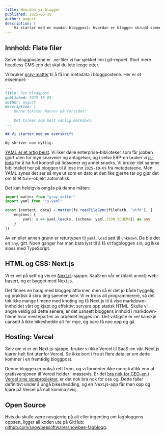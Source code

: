 ```yaml
---
title: Hvordan vi blogger
published: 2025-06-10
author: august
description: |
    Vi starter med en mundan bloggpost: hvordan er bloggen skrudd sammen?
---
```


## Innhold: Flate filer

Selve bloggpostene er `.md`-filer vi har sjekket inn i git-repoet. Stort mere headless CMS enn det skal du lete lenge etter.

Vi bruker [gray-matter](https://www.npmjs.com/package/gray-matter) til å få inn metadata i bloggpostene. Her er et eksempel:

```markdown
---
title: Fet bloggpost
published: 2025-10-09
author: august
description: |
    Denne teksten havner på forsiden!
    
    Det tolkes som helt vanlig markdown.
---

## Vi starter med en overskrift

Og skriver noe nyttig.
```

[YAML er et artig beist](https://noyaml.com/). Vi liker dølle enterprise-biblioteker som får jobben gjort uten for mye snarveier og antagelser, og i selve ERP-en bruker vi [js-joda](https://js-joda.github.io/js-joda/) for å ha full kontroll på tidssoner og annet snacks. Vi bruker det samme biblioteket her på bloggen til å lese inn `2025-10-09` fra metadataene. Men YAML synes det ser så mye ut som en dato at den like gjerne tar og gjør det om til et `Date`-objekt automatisk.

Det kan heldigvis omgås på denne måten:

```typescript
import matter from "gray-matter"
import yaml from "js-yaml"

const {content, data} = matter(fs.readFileSync(filePath, "utf8"), {
    engines: {
        yaml: s => yaml.load(s, {schema: yaml.JSON_SCHEMA}) as any
    }
})
```

Av en eller annen grunn er returtypen til `yaml.load` satt til `unknown`. Da ble det en `any`, gitt. Noen ganger har man bare lyst til å få ut fagbloggen sin, og ikke sloss med TypeScript.

## HTML og CSS: Next.js

Vi er vel på sett og vis en [Next.js](https://nextjs.org/)-sjappe. SaaS-en vår er (blant annet) web-basert, og er bygget med Next.js.

Det finnes en haug med bloggeplatformer, men så er det jo både hyggelig og praktisk å skru ting sammen selv. Vi er tross alt programmerere, så det tok ikke mange timene med knoting og få Next.js til å vise markdown-innholdet vårt og kjapt og effektivt servere opp statisk HTML. Skulle vi angre veldig på dette senere, er det uansett bloggens innhold i markdown-filene hvor mesteparten av arbeidet legges inn. Det viktigste er vel kanskje uansett å ikke bikeshedde alt for mye, og bare få noe opp og gå.

## Hosting: Vercel

Selv om vi er en Next.js-sjappe, bruker vi ikke Vercel til SaaS-en vår. Next.js kjører helt fint utenfor Vercel. Se ikke bort i fra at flere detaljer om dette kommer i en fremtidig bloggpost.

Denne bloggen er nokså rett frem, og vi forventer ikke mere trafikk enn at gratisversjonen til Vercel holder i massevis. Er det [bra nok for CEO-en i Vercel sine sideprosjekter](https://x.com/rauchg/status/1868310015247048862), er det nok bra nok for oss og. Dette faller definitivt under å ungå bikeshedding, og en Next.js-app får man opp og kjøre på Vercel på null komma svisj. 

## Open Source

Hvis du skulle være nysgjerrig på alt eller ingenting om fagbloggens oppsett, ligger all koden ute på GitHub: [github.com/snowbeesoftware/snowbee-fagblogg](https://github.com/snowbeesoftware/snowbee-fagblogg).